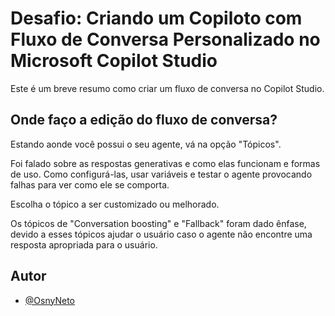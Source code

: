 
# Desafio: Criando um Copiloto com Fluxo de Conversa Personalizado no Microsoft Copilot Studio

Este é um breve resumo como criar um fluxo de conversa no Copilot Studio.

## Onde faço a edição do fluxo de conversa?

Estando aonde você possui o seu agente, vá na opção "Tópicos".

Foi falado sobre as respostas generativas e como elas funcionam e formas de uso. Como configurá-las, usar variáveis e testar o agente provocando falhas para ver como ele se comporta.

Escolha o tópico a ser customizado ou melhorado.

Os tópicos de "Conversation boosting" e "Fallback" foram dado ênfase, devido a esses tópicos ajudar o usuário caso o agente não encontre uma resposta apropriada para o usuário.


## Autor

- [@OsnyNeto](https://github.com/OsnyNeto)

